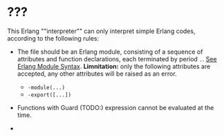 #  ???

This Erlang ""interpreter"" can only interpret simple Erlang codes, according to the following rules:

- The file should be an Erlang module, consisting of a sequence of attributes and function declarations, each terminated by period `.`. [See Erlang Module Syntax](https://www.erlang.org/doc/reference_manual/modules.html#module-syntax). **Limnitation:** only the following attributes are accepted, any other attributes will be raised as an error.
  - `-module(...)`
  - `-export([...])`

- Functions with Guard (TODO:) expression cannot be evaluated at the time.
- 